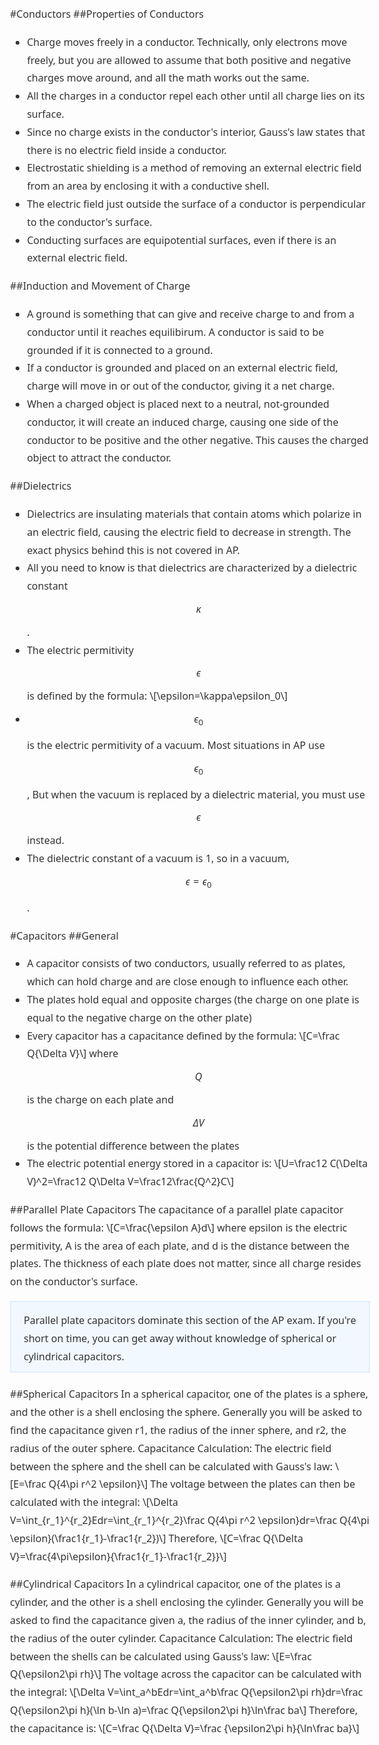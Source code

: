<style>
body {
    color: #333;
    font-family: "Noto Sans",sans-serif;
    font-size: 1em;
    line-height: 1.8em;
}
h1 {
    font-family: "Montserrat",sans-serif;
    font-weight: 400;
    line-height: 1.5em;
    margin: 2.5rem 0 .9375rem 0;
}

.callout {
    border: 2px solid #efefef;
    background-color: #f9f9f9;
    padding: .9375rem 1.25rem .625rem 1.25rem;
    margin: 0 0 1.25rem 0;
}
.callout--info {
    background-color: #f2f8ff;
    border-color: #deedff;
}
</style>

#Conductors
##Properties of Conductors
- Charge moves freely in a conductor. Technically, only electrons move freely, but you are allowed to assume that both positive and negative charges move around, and all the math works out the same.
- All the charges in a conductor repel each other until all charge lies on its surface.
- Since no charge exists in the conductor's interior, Gauss's law states that there is no electric field inside a conductor.
- Electrostatic shielding is a method of removing an external electric field from an area by enclosing it with a conductive shell.
- The electric field just outside the surface of a conductor is perpendicular to the conductor's surface.
- Conducting surfaces are equipotential surfaces, even if there is an external electric field.

##Induction and Movement of Charge
- A ground is something that can give and receive charge to and from a conductor until it reaches equilibirum. A conductor is said to be grounded if it is connected to a ground.
- If a conductor is grounded and placed on an external electric field, charge will move in or out of the conductor, giving it a net charge.
- When a charged object is placed next to a neutral, not-grounded conductor, it will create an induced charge, causing one side of the conductor to be positive and the other negative. This causes the charged object to attract the conductor.

##Dielectrics
- Dielectrics are insulating materials that contain atoms which polarize in an electric field, causing the electric field to decrease in strength. The exact physics behind this is not covered in AP.
- All you need to know is that dielectrics are characterized by a dielectric constant $$\kappa$$.
- The electric permitivity $$\epsilon$$ is defined by the formula:
\\[\epsilon=\kappa\epsilon_0\\]
- $$\epsilon_0$$ is the electric permitivity of a vacuum. Most situations in AP use $$\epsilon_0$$, But when the vacuum is replaced by a dielectric material, you must use $$\epsilon$$ instead.
- The dielectric constant of a vacuum is 1, so in a vacuum, $$\epsilon=\epsilon_0$$.

#Capacitors
##General
- A capacitor consists of two conductors, usually referred to as plates, which can hold charge and are close enough to influence each other.
- The plates hold equal and opposite charges (the charge on one plate is equal to the negative charge on the other plate)
- Every capacitor has a capacitance defined by the formula:
\\[C=\frac Q{\Delta V}\\]
where $$Q$$ is the charge on each plate and $$\Delta V$$ is the potential difference between the plates
- The electric potential energy stored in a capacitor is:
\\[U=\frac12 C(\Delta V)^2=\frac12 Q\Delta V=\frac12\frac{Q^2}C\\]
 
##Parallel Plate Capacitors
The capacitance of a parallel plate capacitor follows the formula:
\\[C=\frac{\epsilon A}d\\]
where epsilon is the electric permitivity, A is the area of each plate, and d is the distance between the plates. The thickness of each plate does not matter, since all charge resides on the conductor's surface.
<div class="callout callout--info">
Parallel plate capacitors dominate this section of the AP exam. If you're short on time, you can get away without knowledge of spherical or cylindrical capacitors.
</div>

##Spherical Capacitors
In a spherical capacitor, one of the plates is a sphere, and the other is a shell enclosing the sphere. Generally you will be asked to find the capacitance given r1, the radius of the inner sphere, and r2, the radius of the outer sphere.
Capacitance Calculation:
The electric field between the sphere and the shell can be calculated with Gauss's law:
\\[E=\frac Q{4\pi r^2 \epsilon}\\]
The voltage between the plates can then be calculated with the integral:
\\[\Delta V=\int_{r_1}^{r_2}Edr=\int_{r_1}^{r_2}\frac Q{4\pi r^2 \epsilon}dr=\frac Q{4\pi \epsilon}(\frac1{r_1}-\frac1{r_2})\\]
Therefore,
\\[C=\frac Q{\Delta V}=\frac{4\pi\epsilon}{\frac1{r_1}-\frac1{r_2}}\\]

##Cylindrical Capacitors
In a cylindrical capacitor, one of the plates is a cylinder, and the other is a shell enclosing the cylinder. Generally you will be asked to find the capacitance given a, the radius of the inner cylinder, and b, the radius of the outer cylinder.
Capacitance Calculation:
The electric field between the shells can be calculated using Gauss's law:
\\[E=\frac Q{\epsilon2\pi rh}\\]
The voltage across the capacitor can be calculated with the integral:
\\[\Delta V=\int_a^bEdr=\int_a^b\frac Q{\epsilon2\pi rh}dr=\frac Q{\epsilon2\pi h}(\ln b-\ln a)=\frac Q{\epsilon2\pi h}\ln\frac ba\\]
Therefore, the capacitance is:
\\[C=\frac Q{\Delta V}=\frac {\epsilon2\pi h}{\ln\frac ba}\\]
